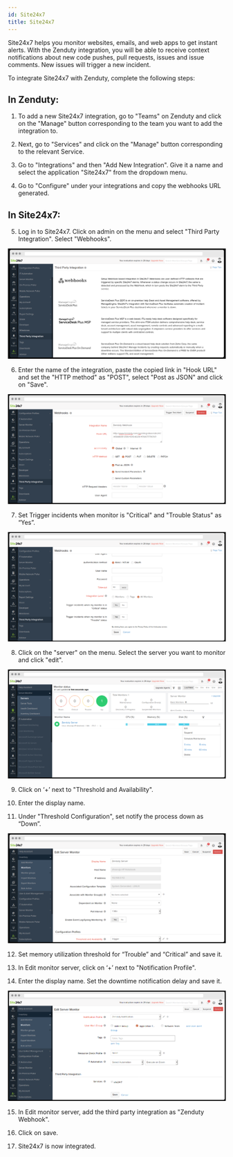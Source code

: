 ```yaml
---
id: Site24x7
title: Site24x7
---
```


Site24x7 helps you monitor websites, emails, and web apps to get instant alerts. With the Zenduty integration, you will be able to receive context notifications about new code pushes, pull requests, issues and issue comments. New issues will trigger a new incident.

To integrate Site24x7 with Zenduty, complete the following steps:

## In Zenduty:

1. To add a new Site24x7 integration, go to "Teams" on Zenduty and click on the "Manage" button corresponding to the team you want to add the integration to.

2. Next, go to "Services" and click on the "Manage" button corresponding to the relevant Service.

3. Go to "Integrations" and then "Add New Integration". Give it a name and select the application "Site24x7" from the dropdown menu.

4. Go to "Configure" under your integrations and copy the webhooks URL generated.

## In Site24x7:

5.  Log in to Site24x7. Click on admin on the menu and select "Third Party Integration". Select "Webhooks".

![](/img/Integrations/Site24x7/1.png)

6. Enter the name of the integration, paste the copied link in "Hook URL" and set the "HTTP method" as "POST", select "Post as JSON" and click on "Save".

![](/img/Integrations/Site24x7/2.png)

7. Set Trigger incidents when monitor is "Critical" and "Trouble Status" as “Yes”.

![](/img/Integrations/Site24x7/3.png)

8. Click on the "server" on the menu. Select the server you want to monitor and click "edit".

![](/img/Integrations/Site24x7/4.png)

9. Click on ‘+’ next to "Threshold and Availability".

10. Enter the display name.

11. Under "Threshold Configuration", set notify the process down as “Down”.

![](/img/Integrations/Site24x7/5.png)

12. Set memory utilization threshold for “Trouble” and “Critical” and save it.

13. In Edit monitor server, click on ‘+’ next to "Notification Profile".

14. Enter the display name. Set the downtime notification delay and save it.

![](/img/Integrations/Site24x7/6.png)

15. In Edit monitor server, add the third party integration as "Zenduty Webhook".

16. Click on save.

17. Site24x7 is now integrated. 
